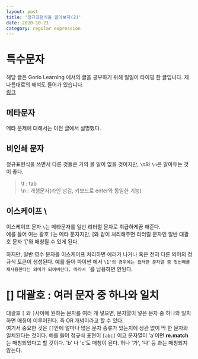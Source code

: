 ```yaml
---
layout: post
title: '정규표현식을 알아보자(2)'
date: 2020-10-21
category: regular expression
---
```

# 특수문자
해당 글은 Gorio Learning 에서의 글을 공부하기 위해 일일이 타이핑 한 글입니다. 제 나름대로의 해석도 들어가 있습니다.   
[링크](https://greeksharifa.github.io/%EC%A0%95%EA%B7%9C%ED%91%9C%ED%98%84%EC%8B%9D(re)/2018/07/20/regex-usage-02-basic/)
## 메타문자
메타 문제에 대해서는 이전 글에서 설명했다.
## 비인쇄 문자
정규표현식을 쓰면서 다른 것들은 거의 볼 일이 없을 것이지만, `\t`와 `\n`은 알아두는 것이 좋다.
> \t : tab   
> \n : 개행문자(라인 넘김, 키보드로 enter와 동일한 기능)   

## 이스케이프 \
이스케이프 문자 `\`는 메타문자를 일반 리터럴 문자로 취급하게끔 해준다.   
예를 들어 여는 괄호 `[`는 메타 문자지만, \[와 같이 처리해주면 리터럴 문자인 일반 대괄호 문자 '['와 매칭될 수 있게 된다.   


하지만, 일반 영수 문자를 이스케이프 처리하면 에러가 나거나 혹은 전혀 다른 의미의 정규식 토큰이 생성된다. 예를 들어 파이썬 에서 `\1'의 경우에는 캡처한 문자열 중 첫번째를 재사용한다는 의미가 되어버린다. 따라서 `\`를 남용하면 안된다.

# [] 대괄호 : 여러 문자 중 하나와 일치
대괄호 `[` 와 `]`사이에 원하는 문자를 여러 개 넣으면, 문자열이 넣은 문자 중 하나와 일치하면 매칭이 이루어진다. 즉 OR 개념이라고 할 수 있다.   
여기서 중요한 것은 `[]`안에 얼마나 많은 문자 종류가 있는지에 상관 없이 딱 한 문자와 일치된다는 것이다. 예를 들어 정규식 표현이 `[abc]` 이고 문자열이 'a'이면 **re.match**는 매칭되었다고 할 것이다. 'b' 나 'c'도 매칭이 된다. 허나 '가', '나' 등 과는 매칭되지 않는다.
